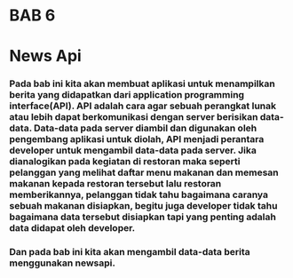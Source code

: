 # BAB 6
# News Api
### Pada bab ini kita akan membuat aplikasi untuk menampilkan berita yang didapatkan dari application programming interface(API). API adalah cara agar sebuah perangkat lunak atau lebih dapat berkomunikasi dengan server berisikan data-data. Data-data pada server diambil dan digunakan oleh pengembang aplikasi untuk diolah, API menjadi perantara developer untuk mengambil data-data pada server. Jika dianalogikan pada kegiatan di restoran maka seperti pelanggan yang melihat daftar menu makanan dan memesan makanan kepada restoran tersebut lalu restoran memberikannya, pelanggan tidak tahu bagaimana caranya sebuah makanan disiapkan, begitu juga developer tidak tahu bagaimana data tersebut disiapkan tapi yang penting adalah data didapat oleh developer.
### Dan pada bab ini kita akan mengambil data-data berita menggunakan newsapi.
